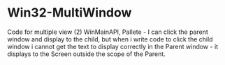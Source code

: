 # Win32-MultiWindow
Code for multiple view (2) WinMainAPI, Pallete - I can click the parent window and display to the child, but when i write code to click the child window i cannot get the text to display correctly in the Parent window - it displays to the Screen outside the scope of the Parent.
